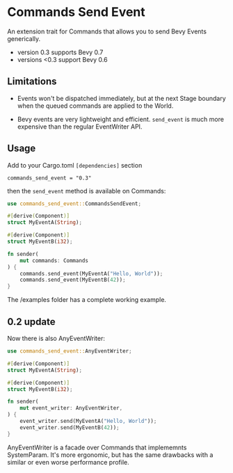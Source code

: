 # Commands Send Event

An extension trait for Commands that allows you to send Bevy Events generically.

* version 0.3 supports Bevy 0.7
* versions <0.3 support Bevy 0.6

## Limitations

* Events won't be dispatched immediately, but at the next Stage boundary when the queued commands are applied to the World.

* Bevy events are very lightweight and efficient. ```send_event``` is much more expensive than the regular EventWriter API.

## Usage

Add to your Cargo.toml ```[dependencies]``` section
```
commands_send_event = "0.3"
```

then the ```send_event``` method is available on Commands:

```rust
use commands_send_event::CommandsSendEvent;

#[derive(Component)]
struct MyEventA(String);

#[derive(Component)]
struct MyEventB(i32);

fn sender(
    mut commands: Commands
) {
    commands.send_event(MyEventA("Hello, World"));
    commands.send_event(MyEventB(42));
}
```
The /examples folder has a complete working example.

## 0.2 update

Now there is also AnyEventWriter:

```rust
use commands_send_event::AnyEventWriter;

#[derive(Component)]
struct MyEventA(String);

#[derive(Component)]
struct MyEventB(i32);

fn sender(
    mut event_writer: AnyEventWriter,
) {
    event_writer.send(MyEventA("Hello, World"));
    event_writer.send(MyEventB(42));
}
```

AnyEventWriter is a facade over Commands that implememnts SystemParam. It's more ergonomic, but has the same drawbacks with a similar or even worse performance profile.
